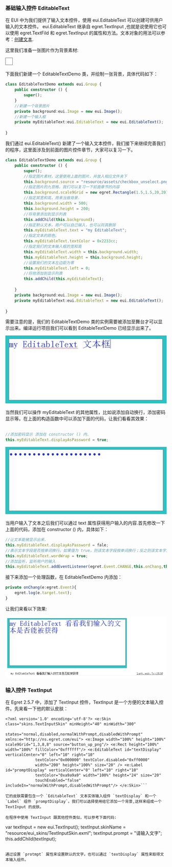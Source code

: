 ### 基础输入控件 EditableText

在 EUI 中为我们提供了输入文本控件，使用 eui.EditableText 可以创建可供用户输入的文本控件。 eui.EditableText 继承自 egret.TextInput ,也就是说使用它也可以使用 egret.TextFild 和 egret.TextInput 的属性和方法。文本对象的用法可以参考：[创建文本](../../../../Engine2D/textField/createText/).

这里我们准备一张图片作为背景素材:

![](566a901838cc5.png)

下面我们新建一个 EditableTextDemo 类，并绘制一张背景，具体代码如下：


``` TypeScript
class EditableTextDemo extends eui.Group {
    public constructor () {
        super();
    }
    //新建一个背景图片
    private background:eui.Image = new eui.Image();
    //新建一个输入框
    private myEditableText:eui.EditableText = new eui.EditableText();    

}
```

我们通过 eui.EditableText() 新建了一个输入文本控件，我们接下来继续完善我们的程序，这里面涉及到前面的图片控件章节，大家可以复习一下。

``` TypeScript
class EditableTextDemo extends eui.Group {
    public constructor () {
        super();
        //指定图片素材，这里使用上面的图片，并放入相应文件夹下    
        this.background.source = "resource/assets/checkbox_unselect.png";  
        //指定图片的九宫格，我们可以复习一下前面章节的内容
        this.background.scale9Grid = new egret.Rectangle(1.5,1.5,20,20); 
        //指定其宽和高，用来当做背景.
        this.background.width = 500;                                       
        this.background.height = 200;
        //将背景添加到显示列表
        this.addChild(this.background);                                    
        //指定默认文本，用户可以自己输入，也可以将其删除
        this.myEditableText.text = "my EditableText";
        //指定文本的颜色。
        this.myEditableText.textColor = 0x2233cc;                          
        //指定我们的文本输入框的宽和高    
        this.myEditableText.width = this.background.width;                 
        this.myEditableText.height = this.background.height; 
        //设置我们的文本左边距为零
        this.myEditableText.left = 0;                                      
        //将他添加到显示列表
        this.addChild(this.myEditableText);                                

    }
    private background:eui.Image = new eui.Image();
    private myEditableText:eui.EditableText = new eui.EditableText();

}
```

需要注意的是，我们的 EditableTextDemo 类的实例需要被添加至舞台才可以显示出来。编译运行项目我们可以看到 EditableTextDemo 已经显示出来了。

![](566a9018092ce.png)

当然我们可以操作 myEditableText 的其他属性，比如说添加自动换行，添加密码显示等。在上面的构造函数中可以添加下面的代码，让我们看看其效果：


``` TypeScript

//添加密码显示 添加在 constructor () 内.
this.myEditableText.displayAsPassword = true;                             

```

![](566a901819013.png)

当用户输入了文本之后我们可以通过 text 属性获得用户输入的内容.首先修改一下上面的代码，添加在 constructor () 内，具体如下：

``` TypeScript
//让文本能被显示出来.
this.myEditableText.displayAsPassword = fale; 
//表示文本字段是否按单词换行。如果值为 true，则该文本字段按单词换行；反之则该文本字段按字符换行。
this.myEditableText.wordWrap = true;                                     
//添加监听，监听用户的输入
this.myEditableText.addEventListener(egret.Event.CHANGE,this.onChang,this);             
```

接下来添加一个处理函数，在 EditableTextDemo 内添加：
``` TypeScript
private onChang(e:egret.Event){
    egret.log(e.target.text);
}    
```

让我们来看以下效果:

![](566a90182b4bc.png)

### 输入控件 TextInput

在 Egret 2.5.7 中，添加了 TextInput 控件，TextInput 是一个方便的文本输入控件。先来看一下他的默认皮肤：

```
<?xml version='1.0' encoding='utf-8'?> <e:Skin class="skins.TextInputSkin" minHeight="40" minWidth="300" 
            states="normal,disabled,normalWithPrompt,disabledWithPrompt" xmlns:e="http://ns.egret.com/eui"> <e:Image width="100%" height="100%" scale9Grid="1,3,8,8" source="button_up_png"/> <e:Rect height="100%" width="100%" fillColor="0xffffff"/> <e:EditableText id="textDisplay" verticalCenter="0" left="10" right="10"
	         textColor="0x000000" textColor.disabled="0xff0000" 
	         width="200" height="100%" size="20" /> <e:Label id="promptDisplay" verticalCenter="0" left="10" right="10"
	         textColor="0xa9a9a9" width="100%" height="24" size="20" 
	         touchEnabled="false" includeIn="normalWithPrompt,disabledWithPrompt"/> </e:Skin>```

它的皮肤需要包含一个 `EditableText` 文本实体输入组件 `textDisplay` 和一个 `Label` 组件 `promptDisplay`。我们可以选择使用给它添加一个背景,这样来组成一个 TextInput 的皮肤。

在程序中使用 TextInput 跟其他控件类似，可以参考下面代码:

```
var textInput = new eui.TextInput();
textInput.skinName = "resource/eui_skins/TextInputSkin.exml";
textInput.prompt = "请输入文字";
this.addChild(textInput);
```

通过设置 `protmpt` 属性来设置默认的文字。也可以通过 `textDisplay` 属性来取得文本输入组件。

